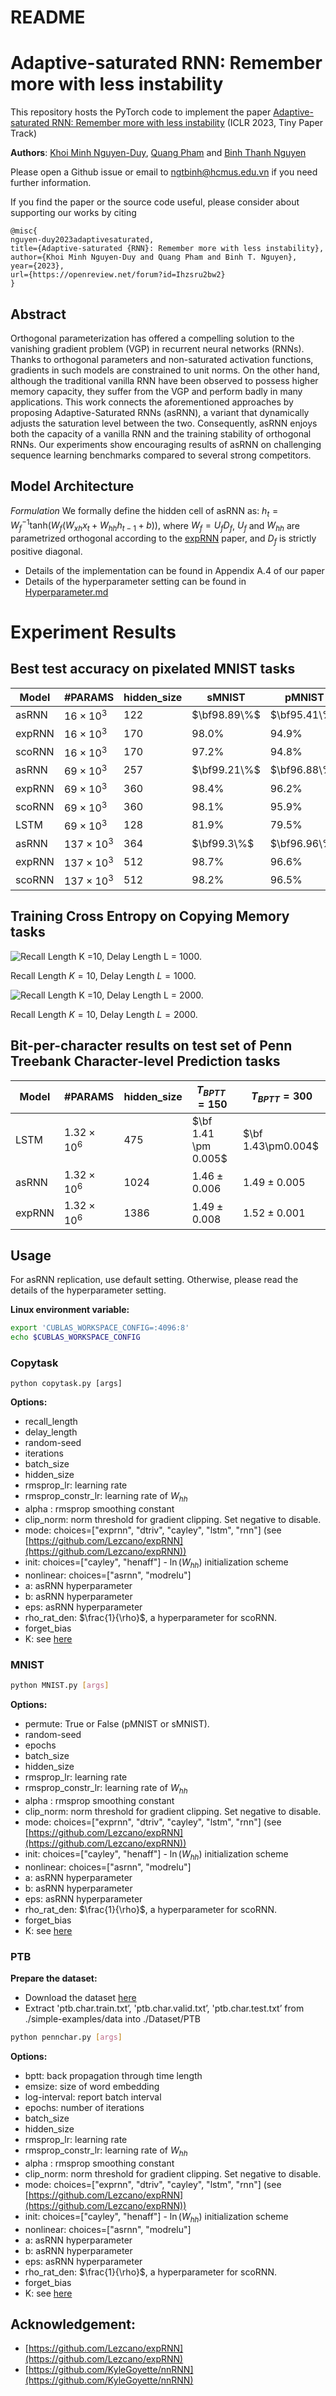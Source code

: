 # README

# Adaptive-saturated RNN: Remember more with less instability

This repository hosts the PyTorch code to implement the paper [Adaptive-saturated RNN: Remember more with less instability](https://openreview.net/forum?id=FFpyxQXMksb) (ICLR 2023, Tiny Paper Track)

**Authors**: [Khoi Minh Nguyen-Duy](https://scholar.google.com/citations?hl=en&user=K3DNJ1kAAAAJ&view_op=list_works&gmla=ABEO0YpotpeXUqqJH5ZGZQAnUzXY7bQSu5Tstwe5FvZTtMaPU23wgDMVHsZUOFSTlgQSiqs7A0wwB4IOWeYt79yc), [Quang Pham](https://scholar.google.com/citations?user=WC7Bu_kAAAAJ&hl=en) and [Binh Thanh Nguyen](https://scholar.google.com.vn/citations?user=dXEb3PMAAAAJ&hl=en)

Please open a Github issue or email to [ngtbinh@hcmus.edu.vn](mailto:ngtbinh@hcmus.edu.vn) if you need further information.

If you find the paper or the source code useful, please consider about supporting our works by citing
```
@misc{
nguyen-duy2023adaptivesaturated,
title={Adaptive-saturated {RNN}: Remember more with less instability},
author={Khoi Minh Nguyen-Duy and Quang Pham and Binh T. Nguyen},
year={2023},
url={https://openreview.net/forum?id=Ihzsru2bw2}
}
```

## Abstract

Orthogonal parameterization has offered a compelling solution to the vanishing gradient problem (VGP) in recurrent neural networks (RNNs). Thanks to orthogonal parameters and non-saturated activation functions, gradients in such models are constrained to unit norms. On the other hand, although the traditional vanilla RNN have been observed to possess higher memory capacity, they suffer from the VGP and perform badly in many applications. This work connects the aforementioned approaches by proposing Adaptive-Saturated RNNs (asRNN), a variant that dynamically adjusts the saturation level between the two. Consequently, asRNN enjoys both the capacity of a vanilla RNN and the training stability of orthogonal RNNs. Our experiments show encouraging results of asRNN on challenging sequence learning benchmarks compared to several strong competitors.

## Model Architecture

*Formulation* We formally define the hidden cell of asRNN as:
$h_t = W_f^{-1}\mathrm{tanh}(W_f(W_{xh}x_{t}+W_{hh}h_{t-1} + b)),$
where $W_f = U_fD_f$, $U_f$ and $W_{hh}$ are parametrized orthogonal according to the [expRNN](https://arxiv.org/abs/1901.08428) paper, and $D_f$ is strictly positive diagonal.

- Details of the implementation can be found in Appendix A.4 of our paper
- Details of the hyperparameter setting can be found in [Hyperparameter.md](Hyperparameter.md)

# Experiment Results

## Best test accuracy on pixelated MNIST tasks

| Model | #PARAMS | hidden_size | sMNIST | pMNIST |
| --- | --- | --- | --- | --- |
| asRNN | $16\times10^3$ | $122$ | $\bf98.89\%$ | $\bf95.41\%$ |
| expRNN | $16\times10^3$ | $170$ | $98.0\%$ | $94.9\%$ |
| scoRNN | $16\times10^3$ | $170$ | $97.2\%$ | $94.8\%$ |
| asRNN | $69\times10^3$ | $257$ | $\bf99.21\%$ | $\bf96.88\%$ |
| expRNN | $69\times10^3$ | $360$ | $98.4\%$ | $96.2\%$ |
| scoRNN | $69\times10^3$ | $360$ | $98.1\%$ | $95.9\%$ |
| LSTM | $69\times10^3$ | $128$ | $81.9\%$ | $79.5\%$ |
| asRNN | $137\times10^3$ | $364$ | $\bf99.3\%$ | $\bf96.96\%$ |
| expRNN | $137\times10^3$ | $512$ | $98.7\%$ | $96.6\%$ |
| scoRNN | $137\times10^3$ | $512$ | $98.2\%$ | $96.5\%$ |

## Training Cross Entropy on Copying Memory tasks

![Recall Length $K =10$, Delay Length $L = 1000$.](img/copy_1000.png)

Recall Length $K =10$, Delay Length $L = 1000$.

![Recall Length $K =10$, Delay Length $L = 2000$.](img/copy_2000.png)

Recall Length $K =10$, Delay Length $L = 2000$.

## Bit-per-character results on test set of Penn Treebank Character-level Prediction tasks

| Model | #PARAMS | hidden_size | $T_{BPTT}=150$ | $T_{BPTT}=300$ |
| --- | --- | --- | --- | --- |
| LSTM | $1.32\times10^6$ | $475$ | $\bf 1.41 \pm 0.005$ | $\bf 1.43\pm0.004$ |
| asRNN | $1.32\times10^6$ | $1024$ | $1.46 ± 0.006$ | $1.49 \pm 0.005$ |
| expRNN | $1.32\times10^6$ | $1386$ | $1.49\pm 0.008$ | $1.52 \pm 0.001$ |

## Usage

For asRNN replication, use default setting. Otherwise, please read the details of the hyperparameter setting.

**Linux environment variable:**

```bash
export 'CUBLAS_WORKSPACE_CONFIG=:4096:8'
echo $CUBLAS_WORKSPACE_CONFIG
```

### Copytask

```
python copytask.py [args]
```

**Options:**

- recall_length
- delay_length
- random-seed
- iterations
- batch_size
- hidden_size
- rmsprop_lr: learning rate
- rmsprop_constr_lr: learning rate of $W_{hh}$
- alpha : rmsprop smoothing constant
- clip_norm: norm threshold for gradient clipping. Set negative to disable.
- mode: choices=["exprnn", "dtriv", "cayley", "lstm", "rnn"] (see [https://github.com/Lezcano/expRNN](https://github.com/Lezcano/expRNN))
- init: choices=["cayley", "henaff"] - $\ln(W_{hh})$ initialization scheme
- nonlinear: choices=["asrnn", "modrelu"]
- a: asRNN hyperparameter
- b: asRNN hyperparameter
- eps: asRNN hyperparameter
- rho_rat_den: $\frac{1}{\rho}$, a hyperparameter for scoRNN.
- forget_bias
- K: see [here](https://github.com/Lezcano/expRNN)

### MNIST

```bash
python MNIST.py [args]
```

**Options:**

- permute: True or False (pMNIST or sMNIST).
- random-seed
- epochs
- batch_size
- hidden_size
- rmsprop_lr: learning rate
- rmsprop_constr_lr: learning rate of $W_{hh}$
- alpha : rmsprop smoothing constant
- clip_norm: norm threshold for gradient clipping. Set negative to disable.
- mode: choices=["exprnn", "dtriv", "cayley", "lstm", "rnn"] (see [https://github.com/Lezcano/expRNN](https://github.com/Lezcano/expRNN))
- init: choices=["cayley", "henaff"] - $\ln(W_{hh})$ initialization scheme
- nonlinear: choices=["asrnn", "modrelu"]
- a: asRNN hyperparameter
- b: asRNN hyperparameter
- eps: asRNN hyperparameter
- rho_rat_den: $\frac{1}{\rho}$, a hyperparameter for scoRNN.
- forget_bias
- K: see [here](https://github.com/Lezcano/expRNN)

### PTB

**Prepare the dataset:**

- Download the dataset [here](http://www.fit.vutbr.cz/~imikolov/rnnlm/simple-examples.tgz)
- Extract 'ptb.char.train.txt’, 'ptb.char.valid.txt’, 'ptb.char.test.txt’ from ./simple-examples/data into ./Dataset/PTB

```bash
python pennchar.py [args]
```

**Options:**

- bptt: back propagation through time length
- emsize: size of word embedding
- log-interval: report batch interval
- epochs: number of iterations
- batch_size
- hidden_size
- rmsprop_lr: learning rate
- rmsprop_constr_lr: learning rate of $W_{hh}$
- alpha : rmsprop smoothing constant
- clip_norm: norm threshold for gradient clipping. Set negative to disable.
- mode: choices=["exprnn", "dtriv", "cayley", "lstm", "rnn"] (see [https://github.com/Lezcano/expRNN](https://github.com/Lezcano/expRNN))
- init: choices=["cayley", "henaff"] - $\ln(W_{hh})$ initialization scheme
- nonlinear: choices=["asrnn", "modrelu"]
- a: asRNN hyperparameter
- b: asRNN hyperparameter
- eps: asRNN hyperparameter
- rho_rat_den: $\frac{1}{\rho}$, a hyperparameter for scoRNN.
- forget_bias
- K: see [here](https://github.com/Lezcano/expRNN)

## Acknowledgement:

- [https://github.com/Lezcano/expRNN](https://github.com/Lezcano/expRNN)
- [https://github.com/KyleGoyette/nnRNN](https://github.com/KyleGoyette/nnRNN)
